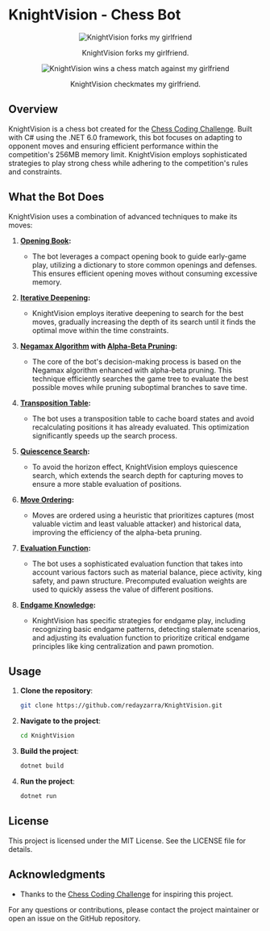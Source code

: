 # KnightVision - Chess Bot

<div align="center">
 
  <img src="https://github.com/redayzarra/KnightVision/assets/113388793/3707a9c3-f873-405e-9121-71a65bd99384" alt="KnightVision forks my girlfriend">

KnightVision forks my girlfriend.
</div>


<div align="center">
  <img src="https://github.com/redayzarra/KnightVision/assets/113388793/bad914e9-f285-46bd-ba3a-4280ff062c87" alt="KnightVision wins a chess match against my girlfriend">

KnightVision checkmates my girlfriend.
</div>

## Overview

KnightVision is a chess bot created for the [Chess Coding Challenge](https://github.com/SebLague/Chess-Challenge). Built with C# using the .NET 6.0 framework, this bot focuses on adapting to opponent moves and ensuring efficient performance within the competition's 256MB memory limit. KnightVision employs sophisticated strategies to play strong chess while adhering to the competition's rules and constraints.

## What the Bot Does

KnightVision uses a combination of advanced techniques to make its moves:

1. **[Opening Book](https://www.chessprogramming.org/Opening_Book):**
   - The bot leverages a compact opening book to guide early-game play, utilizing a dictionary to store common openings and defenses. This ensures efficient opening moves without consuming excessive memory.

2. **[Iterative Deepening](https://www.chessprogramming.org/Iterative_Deepening):**
   - KnightVision employs iterative deepening to search for the best moves, gradually increasing the depth of its search until it finds the optimal move within the time constraints.

3. **[Negamax Algorithm](https://www.chessprogramming.org/Negamax) with [Alpha-Beta Pruning](https://www.chessprogramming.org/Alpha-Beta):**
   - The core of the bot's decision-making process is based on the Negamax algorithm enhanced with alpha-beta pruning. This technique efficiently searches the game tree to evaluate the best possible moves while pruning suboptimal branches to save time.

4. **[Transposition Table](https://www.chessprogramming.org/Transposition_Table):**
   - The bot uses a transposition table to cache board states and avoid recalculating positions it has already evaluated. This optimization significantly speeds up the search process.

5. **[Quiescence Search](https://www.chessprogramming.org/Quiescence_Search):**
   - To avoid the horizon effect, KnightVision employs quiescence search, which extends the search depth for capturing moves to ensure a more stable evaluation of positions.

6. **[Move Ordering](https://www.chessprogramming.org/Move_Ordering):**
   - Moves are ordered using a heuristic that prioritizes captures (most valuable victim and least valuable attacker) and historical data, improving the efficiency of the alpha-beta pruning.

7. **[Evaluation Function](https://www.chessprogramming.org/Evaluation):**
   - The bot uses a sophisticated evaluation function that takes into account various factors such as material balance, piece activity, king safety, and pawn structure. Precomputed evaluation weights are used to quickly assess the value of different positions.

8. **[Endgame Knowledge](https://www.chessprogramming.org/Endgame):**
   - KnightVision has specific strategies for endgame play, including recognizing basic endgame patterns, detecting stalemate scenarios, and adjusting its evaluation function to prioritize critical endgame principles like king centralization and pawn promotion.

## Usage

1. **Clone the repository**:
   ```bash
   git clone https://github.com/redayzarra/KnightVision.git
   ```

2. **Navigate to the project**:
   ```bash
   cd KnightVision
   ```

3. **Build the project**:
   ```bash
   dotnet build
   ```

3. **Run the project**:
   ```bash
   dotnet run
   ```

## License

This project is licensed under the MIT License. See the LICENSE file for details.

## Acknowledgments

- Thanks to the [Chess Coding Challenge](https://github.com/SebLague/Chess-Challenge) for inspiring this project.

For any questions or contributions, please contact the project maintainer or open an issue on the GitHub repository.
